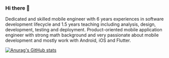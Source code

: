 ### Hi there 👋

Dedicated and skilled mobile engineer with 6 years experiences in software development lifecycle and 1.5 years teaching including analysis, design, development, testing and deployment. Product-oriented mobile application engineer with strong math background and very passionate about mobile development and mostly work with Android, iOS and Flutter.


[![Anurag's GitHub stats](https://github-readme-stats.vercel.app/api?username=khurshid88)](https://github.com/anuraghazra/github-readme-stats)
